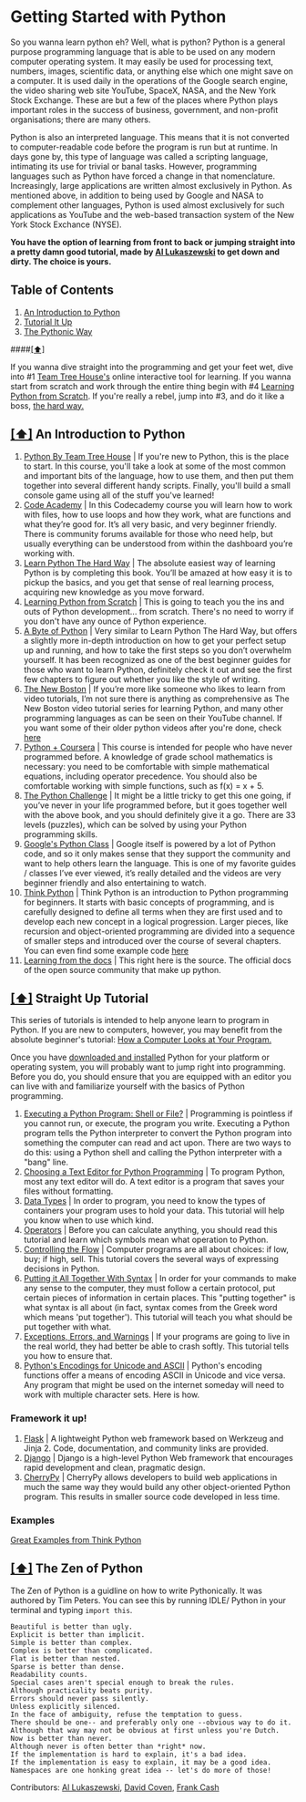 Getting Started with Python
============================

So you wanna learn python eh? Well, what is python? Python is a general purpose programming language that is able to be used on any modern computer operating system. It may easily be used for processing text, numbers, images, scientific data, or anything else which one might save on a computer. It is used daily in the operations of the Google search engine, the video sharing web site YouTube, SpaceX, NASA, and the New York Stock Exchange. These are but a few of the places where Python plays important roles in the success of business, government, and non-profit organisations; there are many others.

Python is also an interpreted language. This means that it is not converted to computer-readable code before the program is run but at runtime. In days gone by, this type of language was called a scripting language, intimating its use for trivial or banal tasks. However, programming languages such as Python have forced a change in that nomenclature. Increasingly, large applications are written almost exclusively in Python. As mentioned above, in addition to being used by Google and NASA to complement other languages, Python is used almost exclusively for such applications as YouTube and the web-based transaction system of the New York Stock Exchance (NYSE).

**You have the option of learning from front to back or jumping straight into a pretty damn good tutorial, made by [Al Lukaszewski](http://python.about.com/bio/Al-Lukaszewski.htm) to get down and dirty. The choice is yours.**

## <a name='toc'>Table of Contents</a>

  1. [An Introduction to Python](#intro)
  2. [Tutorial It Up ](#tutorial)
  3. [The Pythonic Way](#zen)

####[[⬆]](#toc)

If you wanna dive straight into the programming and get your feet wet, dive into #1 [Team Tree House's](http://teamtreehouse.com/library/python-basics) online interactive tool for learning. If you wanna start from scratch and work through the entire thing begin with #4 [Learning Python from Scratch](http://code.tutsplus.com/series/python-from-scratch--net-20566). If you're really a rebel, jump into #3, and do it like a boss, [the hard way.](http://learnpythonthehardway.org/)

## [[⬆]](#toc) <a name='intro'>An Introduction to Python</a>
1. [Python By Team Tree House](http://teamtreehouse.com/library/python-basics/upcoming) | If you're new to Python, this is the place to start. In this course, you'll take a look at some of the most common and important bits of the language, how to use them, and then put them together into several different handy scripts. Finally, you'll build a small console game using all of the stuff you've learned!
2. [Code Academy](http://www.codecademy.com/en/tracks/python) | In this Codecademy course you will learn how to work with files, how to use loops and how they work, what are functions and what they’re good for. It’s all very basic, and very beginner friendly. There is community forums available for those who need help, but usually everything can be understood from within the dashboard you’re working with.
3. [Learn Python The Hard Way](http://learnpythonthehardway.org/) | The absolute easiest way of learning Python is by completing this book. You’ll be amazed at how easy it is to pickup the basics, and you get that sense of real learning process, acquiring new knowledge as you move forward. 
4. [Learning Python from Scratch](http://code.tutsplus.com/series/python-from-scratch--net-20566) | This is going to teach you the ins and outs of Python development... from scratch. There's no need to worry if you don't have any ounce of Python experience. 
5. [A Byte of Python](http://www.swaroopch.com/notes/python/) | Very similar to Learn Python The Hard Way, but offers a slightly more in-depth introduction on how to get your perfect setup up and running, and how to take the first steps so you don’t overwhelm yourself. It has been recognized as one of the best beginner guides for those who want to learn Python, definitely check it out and see the first few chapters to figure out whether you like the style of writing.
6. [The New Boston](https://buckysroom.org/videos.php?cat=98) | If you’re more like someone who likes to learn from video tutorials, I’m not sure there is anything as comprehensive as The New Boston video tutorial series for learning Python, and many other programming languages as can be seen on their YouTube channel. If you want some of their older python videos after you're done, check [here](https://buckysroom.org/videos.php?cat=36)
7. [Python + Coursera](https://www.coursera.org/course/programming1) | This course is intended for people who have never programmed before. A knowledge of grade school mathematics is necessary: you need to be comfortable with simple mathematical equations, including operator precedence. You should also be comfortable working with simple functions, such as f(x) = x + 5.
8. [The Python Challenge](http://www.pythonchallenge.com/) | It might be a little tricky to get this one going, if you’ve never in your life programmed before, but it goes together well with the above book, and you should definitely give it a go. There are 33 levels (puzzles), which can be solved by using your Python programming skills.
9. [Google's Python Class](https://developers.google.com/edu/python/) | Google itself is powered by a lot of Python code, and so it only makes sense that they support the community and want to help others learn the language. This is one of my favorite guides / classes I’ve ever viewed, it’s really detailed and the videos are very beginner friendly and also entertaining to watch.
10. [Think Python](http://www.greenteapress.com/thinkpython/) | Think Python is an introduction to Python programming for beginners. It starts with basic concepts of programming, and is carefully designed to define all terms when they are first used and to develop each new concept in a logical progression. Larger pieces, like recursion and object-oriented programming are divided into a sequence of smaller steps and introduced over the course of several chapters. You can even find some example code [here](http://www.greenteapress.com/thinkpython/code/)
11. [Learning from the docs](https://www.python.org/about/gettingstarted/) | This right here is the source. The official docs of the open source community that make up python.

## [[⬆]](#toc) <a name='tutorial'>Straight Up Tutorial</a>
This series of tutorials is intended to help anyone learn to program in Python. If you are new to computers, however, you may benefit from the absolute beginner's tutorial: [How a Computer Looks at Your Program.](http://python.about.com/od/throughacomputerseye/ss/begprogramming.htm)

Once you have [downloaded and installed](https://www.python.org/download/) Python for your platform or operating system, you will probably want to jump right into programming. Before you do, you should ensure that you are equipped with an editor you can live with and familiarize yourself with the basics of Python programming.

1. [Executing a Python Program: Shell or File?](http://python.about.com/od/gettingstarted/ss/beg_executing.htm) | Programming is pointless if you cannot run, or execute, the program you write. Executing a Python program tells the Python interpreter to convert the Python program into something the computer can read and act upon. There are two ways to do this: using a Python shell and calling the Python interpreter with a "bang" line. 
2. [Choosing a Text Editor for Python Programming](http://python.about.com/od/gettingstarted/ss/text_editors.htm) | To program Python, most any text editor will do. A text editor is a program that saves your files without formatting. 
3. [Data Types](http://python.about.com/od/tutorial1/ss/begin_python.htm) | In order to program, you need to know the types of containers your program uses to hold your data. This tutorial will help you know when to use which kind. 
4. [Operators](http://python.about.com/od/tutorial1/ss/begpyops.htm) | Before you can calculate anything, you should read this tutorial and learn which symbols mean what operation to Python. 
5. [Controlling the Flow](http://python.about.com/od/tutorial1/ss/begpyctrl.htm) | Computer programs are all about choices: if low, buy; if high, sell. This tutorial covers the several ways of expressing decisions in Python. 
6. [Putting it All Together With Syntax](http://python.about.com/od/tutorial1/ss/pytutsyntax.htm) | In order for your commands to make any sense to the computer, they must follow a certain protocol, put certain pieces of information in certain places. This "putting together" is what syntax is all about (in fact, syntax comes from the Greek word which means 'put together'). This tutorial will teach you what should be put together with what. 
7. [Exceptions, Errors, and Warnings](http://python.about.com/od/gettingstarted/ss/begpyexceptions.htm) | If your programs are going to live in the real world, they had better be able to crash softly. This tutorial tells you how to ensure that. 
8. [Python's Encodings for Unicode and ASCII](http://python.about.com/od/gettingstarted/ss/begpyencodings.htm) | Python's encoding functions offer a means of encoding ASCII in Unicode and vice versa. Any program that might be used on the internet someday will need to work with multiple character sets. Here is how. 


### Framework it up!
1. [Flask](http://flask.pocoo.org/) | A lightweight Python web framework based on Werkzeug and Jinja 2. Code, documentation, and community links are provided.
2. [Django](https://www.djangoproject.com) | Django is a high-level Python Web framework that encourages rapid development and clean, pragmatic design.
3. [CherryPy](http://cherrypy.org/) | CherryPy allows developers to build web applications in much the same way they would build any other object-oriented Python program. This results in smaller source code developed in less time.

### Examples
[Great Examples from Think Python](http://www.greenteapress.com/thinkpython/code/)

## [[⬆]](#toc) <a name='zen:'>The Zen of Python</a>
The Zen of Python is a guidline on how to write Pythonically.  It was authored by Tim Peters.  You can see this by running IDLE/ Python in your terminal and typing `import this`.

```
Beautiful is better than ugly.
Explicit is better than implicit.
Simple is better than complex.
Complex is better than complicated.
Flat is better than nested.
Sparse is better than dense.
Readability counts.
Special cases aren't special enough to break the rules.
Although practicality beats purity.
Errors should never pass silently.
Unless explicitly silenced.
In the face of ambiguity, refuse the temptation to guess.
There should be one-- and preferably only one --obvious way to do it.
Although that way may not be obvious at first unless you're Dutch.
Now is better than never.
Although never is often better than *right* now.
If the implementation is hard to explain, it's a bad idea.
If the implementation is easy to explain, it may be a good idea.
Namespaces are one honking great idea -- let's do more of those!
```

Contributors: [Al Lukaszewski](http://python.about.com/bio/Al-Lukaszewski.htm), [David Coven](), [Frank Cash](http://hackerqueue.io)
